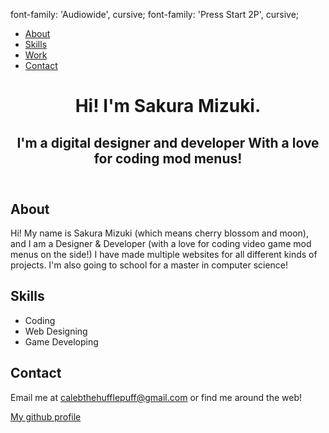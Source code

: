 <!DOCTYPE html>
<html lang="en">
  <head>
    <meta charset="UTF-8">
    <title>Sakura Mizuki | Designer & Developer</title> 
    
font-family: 'Audiowide', cursive;
font-family: 'Press Start 2P', cursive;
 </head>

  <body>
    <!-- nav menu -->
    <nav>
      <ul>
        <li><a href="#">About</a></li>
        <li><a href="#">Skills</a></li>
        <li><a href="#">Work</a></li>
        <li><a href="#">Contact</a></li>
      </ul>
    </nav>
    <!-- page header -->
    <header>
      <h1>Hi! I'm <span>Sakura Mizuki</span>.</h1>
      <h2>I'm a digital <span>designer</span> and <span>developer</span> With a love for coding mod menus!</h2>
    </header>
    <!-- about me section -->
    <section class="about container">
      <h2>About</h2>
      <p>Hi! My name is Sakura Mizuki (which means cherry blossom and moon), and I am a Designer & Developer (with a love for coding video game mod menus on the side!) I have made multiple websites for all different kinds of projects. I'm also going to school for a master in computer science!</p>
    </section>
    <!-- my skills section -->
    <section class="skills container">
      <h2>Skills</h2>
      <ul>
        <li>Coding</li>
        <li>Web Designing</li>
        <li>Game Developing</li>
      </ul>
    </section>
    <!-- footer & contact info -->
    <footer class="contact container">
      <h2>Contact</h2>
      <p>Email me at <a href="mailto:calebthehufflepuff@gmail.com">calebthehufflepuff@gmail.com</a> or find me around the web!</p>
      <div class="social">
        <a href="https://github.com/SakuraKitsunee">My github profile</a>
      </div>
    </footer>
  </body>
</html>
